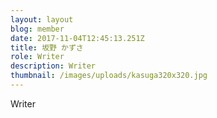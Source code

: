 ```yaml
---
layout: layout
blog: member
date: 2017-11-04T12:45:13.251Z
title: 坂野 かずさ
role: Writer
description: Writer
thumbnail: /images/uploads/kasuga320x320.jpg
---
```

Writer
